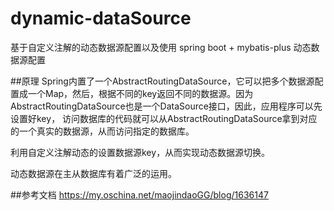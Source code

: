# dynamic-dataSource 
基于自定义注解的动态数据源配置以及使用
spring boot + mybatis-plus 动态数据源配置

##原理
Spring内置了一个AbstractRoutingDataSource，它可以把多个数据源配置成一个Map，然后，根据不同的key返回不同的数据源。因为AbstractRoutingDataSource也是一个DataSource接口，因此，应用程序可以先设置好key， 访问数据库的代码就可以从AbstractRoutingDataSource拿到对应的一个真实的数据源，从而访问指定的数据库。  

利用自定义注解动态的设置数据源key，从而实现动态数据源切换。  

动态数据源在主从数据库有着广泛的运用。

##参考文档
https://my.oschina.net/maojindaoGG/blog/1636147